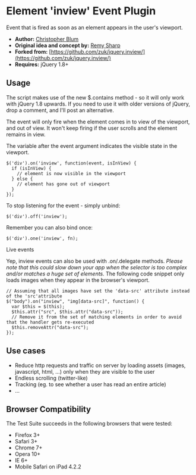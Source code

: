 # Element 'inview' Event Plugin

Event that is fired as soon as an element appears in the user's viewport.

* **Author:** [Christopher Blum](https://twitter.com/ChristopherBlum)
* **Original idea and concept by:** [Remy Sharp](https://remysharp.com/2009/01/26/element-in-view-event-plugin/)
* **Forked from:** [https://github.com/zuk/jquery.inview/](https://github.com/zuk/jquery.inview/)
* **Requires:** jQuery 1.8+

## Usage

The script makes use of the new $.contains method - so it will only work with jQuery 1.8 upwards. If you need to use it with older versions of jQuery, drop a comment, and I'll post an alternative.

The event will only fire when the element comes in to view of the viewport, and out of view. It won't keep firing if the user scrolls and the element remains in view.

The variable after the event argument indicates the visible state in the viewport.

    $('div').on('inview', function(event, isInView) {
      if (isInView) {
        // element is now visible in the viewport
      } else {
        // element has gone out of viewport
      }
    });

To stop listening for the event - simply unbind:

    $('div').off('inview');

Remember you can also bind once:

    $('div').one('inview', fn);

Live events

Yep, inview events can also be used with .on/.delegate methods.
*Please note that this could slow down your app when the selector is too complex and/or matches a huge set of elements.*
The following code snippet only loads images when they appear in the browser's viewport.

    // Assuming that all images have set the 'data-src' attribute instead of the 'src'attribute
    $("body").on("inview", "img[data-src]", function() {
      var $this = $(this);
      $this.attr("src", $this.attr("data-src"));
      // Remove it from the set of matching elements in order to avoid that the handler gets re-executed
      $this.removeAttr("data-src");
    });

## Use cases

* Reduce http requests and traffic on server by loading assets (images, javascript, html, ...) only when they are visible to the user
* Endless scrolling (twitter-like)
* Tracking (eg. to see whether a user has read an entire article)
* ...

## Browser Compatibility

The Test Suite succeeds in the following browsers that were tested:

* Firefox 3+
* Safari 3+
* Chrome 7+
* Opera 10+
* IE 6+
* Mobile Safari on iPad 4.2.2